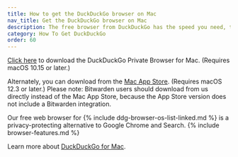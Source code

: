 ```yaml
---
title: How to get the DuckDuckGo browser on Mac
nav_title: Get the DuckDuckGo browser on Mac
description: The free browser from DuckDuckGo has the speed you need, the features you expect, and comes packed with our best-in-class privacy protections.
category: How To Get DuckDuckGo
order: 60
---
```


[Click here](http://duckduckgo.com/mac) to download the DuckDuckGo Private Browser for Mac. (Requires macOS 10.15 or later.)

Alternately, you can download from the [Mac App Store](https://apps.apple.com/us/app/duckduckgo-private-browser/id663592361). (Requires macOS 12.3 or later.) Please note: Bitwarden users should download from us directly instead of the Mac App Store, because the App Store version does not include a Bitwarden integration.

Our free web browser for {% include ddg-browser-os-list-linked.md %} is a privacy-protecting alternative to Google Chrome and Search. {% include browser-features.md %}

Learn more about [DuckDuckGo for Mac](https://spreadprivacy.com/duckduckgo-for-mac-open-beta/).
